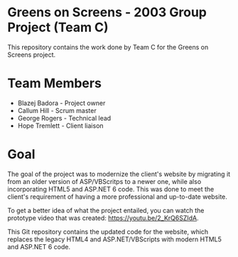 # Greens on Screens - 2003 Group Project (Team C)

This repository contains the work done by Team C for the Greens on Screens project.

# Team Members
- Blazej Badora - Project owner
- Callum Hill - Scrum master
- George Rogers - Technical lead
- Hope Tremlett - Client liaison

# Goal
The goal of the project was to modernize the client's website by migrating it from an older version of ASP/VBScritps to a newer one, while also incorporating HTML5 and ASP.NET 6 code. This was done to meet the client's requirement of having a more professional and up-to-date website.

To get a better idea of what the project entailed, you can watch the prototype video that was created: https://youtu.be/2_KrQ6SZIdA.

This Git repository contains the updated code for the website, which replaces the legacy HTML4 and ASP.NET/VBScripts with modern HTML5 and ASP.NET 6 code.
